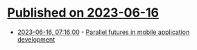 # [Published on 2023-06-16](index.md)

* [2023-06-16, 07:16:00](https://lobste.rs/s/qhb1zk/parallel_futures_mobile_application) - [Parallel futures in mobile application development](https://wingolog.org/archives/2023/06/15/parallel-futures-in-mobile-application-development)
